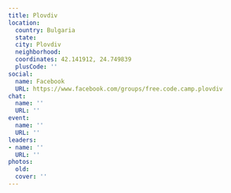 ```yaml
---
title: Plovdiv
location:
  country: Bulgaria
  state: 
  city: Plovdiv
  neighborhood: 
  coordinates: 42.141912, 24.749839
  plusCode: ''
social:
  name: Facebook
  URL: https://www.facebook.com/groups/free.code.camp.plovdiv
chat:
  name: ''
  URL: ''
event:
  name: ''
  URL: ''
leaders:
- name: ''
  URL: ''
photos:
  old: 
  cover: ''
---
```

